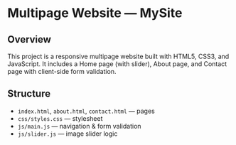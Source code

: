 # Multipage Website — MySite

## Overview
This project is a responsive multipage website built with HTML5, CSS3, and JavaScript. It includes a Home page (with slider), About page, and Contact page with client-side form validation.

## Structure
- `index.html`, `about.html`, `contact.html` — pages
- `css/styles.css` — stylesheet
- `js/main.js` — navigation & form validation
- `js/slider.js` — image slider logic